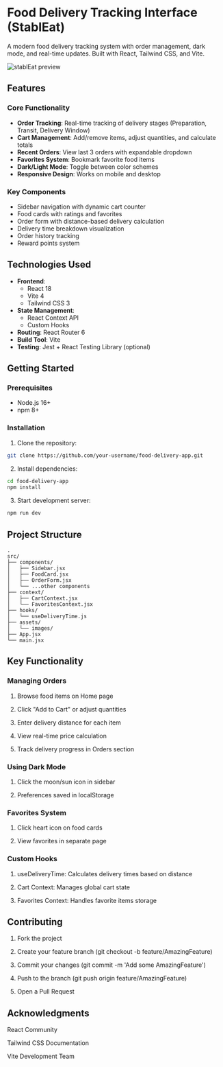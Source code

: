 # Food Delivery Tracking Interface (StablEat)

A modern food delivery tracking system with order management, dark mode, and real-time updates. Built with React, Tailwind CSS, and Vite.

![stablEat preview](https://github.com/user-attachments/assets/a54bc9e3-0987-4c39-8de8-13aceee84103)

## Features

### Core Functionality
- **Order Tracking**: Real-time tracking of delivery stages (Preparation, Transit, Delivery Window)
- **Cart Management**: Add/remove items, adjust quantities, and calculate totals
- **Recent Orders**: View last 3 orders with expandable dropdown
- **Favorites System**: Bookmark favorite food items
- **Dark/Light Mode**: Toggle between color schemes
- **Responsive Design**: Works on mobile and desktop

### Key Components
- Sidebar navigation with dynamic cart counter
- Food cards with ratings and favorites
- Order form with distance-based delivery calculation
- Delivery time breakdown visualization
- Order history tracking
- Reward points system

## Technologies Used

- **Frontend**: 
  - React 18
  - Vite 4
  - Tailwind CSS 3
- **State Management**:
  - React Context API
  - Custom Hooks
- **Routing**: React Router 6
- **Build Tool**: Vite
- **Testing**: Jest + React Testing Library (optional)

## Getting Started

### Prerequisites
- Node.js 16+
- npm 8+

### Installation
1. Clone the repository:
```bash
git clone https://github.com/your-username/food-delivery-app.git
```
2. Install dependencies:
```bash
cd food-delivery-app
npm install
```
3. Start development server:
```bash
npm run dev
```
## Project Structure
```
.
src/
├── components/
│   ├── Sidebar.jsx
│   ├── FoodCard.jsx
│   ├── OrderForm.jsx
│   └── ...other components
├── context/
│   ├── CartContext.jsx
│   └── FavoritesContext.jsx
├── hooks/
│   └── useDeliveryTime.js
├── assets/
│   └── images/
├── App.jsx
└── main.jsx
```
## Key Functionality

### Managing Orders
1. Browse food items on Home page

2. Click "Add to Cart" or adjust quantities

3. Enter delivery distance for each item

4. View real-time price calculation

5. Track delivery progress in Orders section

### Using Dark Mode
1. Click the moon/sun icon in sidebar

2. Preferences saved in localStorage

### Favorites System
1. Click heart icon on food cards

2. View favorites in separate page

### Custom Hooks
1. useDeliveryTime: Calculates delivery times based on distance

2. Cart Context: Manages global cart state

3. Favorites Context: Handles favorite items storage

## Contributing
1. Fork the project

2. Create your feature branch (git checkout -b feature/AmazingFeature)

3. Commit your changes (git commit -m 'Add some AmazingFeature')

4. Push to the branch (git push origin feature/AmazingFeature)

5. Open a Pull Request


## Acknowledgments
React Community

Tailwind CSS Documentation

Vite Development Team
